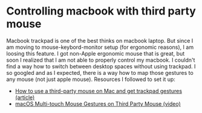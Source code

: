 # Controlling macbook with third party mouse

Macbook trackpad is one of the best thinks on macbook laptop. 
But since I am moving to mouse-keybord-monitor setup (for ergonomic reasons), I am loosing this feature.
I got non-Apple ergonomic mouse that is great, but soon I realized that I am not able to properly control my macbook.
I couldn't find a way how to switch between desktop spaces without using trackpad.
I so googled and as I expected, there is a way how to map those gestures to any mouse (not just apple mouse).
Resources I followed to set it up:
- [How to use a third-party mouse on Mac and get trackpad gestures (article)](https://www.igeeksblog.com/how-to-use-third-party-mouse-on-mac/)
- [macOS Multi-touch Mouse Gestures on Third Party Mouse (video)](https://www.youtube.com/watch?v=9N9O6asWTZY&ab_channel=ProductivityCareer)

